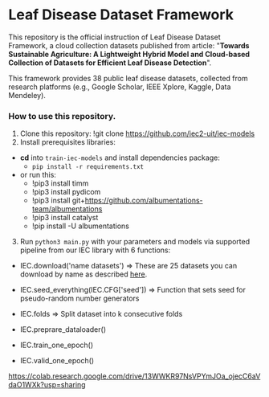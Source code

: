 # Leaf Disease Dataset Framework
This repository is the official instruction of Leaf Disease Dataset Framework, a cloud collection datasets published from article: "**Towards Sustainable Agriculture: A Lightweight Hybrid Model and Cloud-based Collection of Datasets for Efficient Leaf Disease Detection**".

This framework provides 38 public leaf disease datasets, collected from research platforms (e.g., Google Scholar, IEEE Xplore, Kaggle, Data Mendeley).
### How to use this repository.
1. Clone this repository: !git clone https://github.com/iec2-uit/iec-models
2. Install prerequisites libraries: 
* **cd** into `train-iec-models` and install dependencies package: 
  * `pip install -r requirements.txt`   
* or run this: 
  * !pip3 install timm
  * !pip3 install pydicom
  * !pip3 install git+https://github.com/albumentations-team/albumentations
  * !pip3 install catalyst
  * !pip install -U albumentations

3. Run `python3 main.py` with your parameters and models via supported pipeline from our IEC library with 6 functions:

* IEC.download('name datasets')
=> These are 25 datasets you can download by name as described [here](https://github.com/iec2-uit/iec-models/releases/tag/List_of_Dataset_names_v1.0).



* IEC.seed_everything(IEC.CFG['seed'])
=> Function that sets seed for pseudo-random number generators
* IEC.folds
=> Split dataset into k consecutive folds
* IEC.preprare_dataloader()
* IEC.train_one_epoch()
* IEC.valid_one_epoch()

https://colab.research.google.com/drive/13WWKR97NsVPYmJOa_ojecC6aVdaO1WXk?usp=sharing
